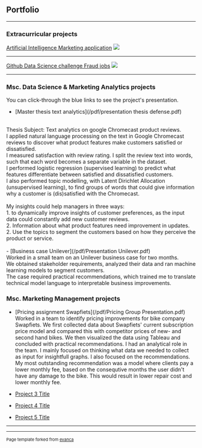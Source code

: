 ## Portfolio

---

### Extracurricular projects

[Artificial Intelligence Marketing application](/sample_page)
<img src="images/dummy_thumbnail.jpg?raw=true"/>

---
[Github Data Science challenge Fraud jobs](/pdf/sample_presentation.pdf)
<img src="images/dummy_thumbnail.jpg?raw=true"/>

---

### Msc. Data Science & Marketing Analytics projects
You can click-through the blue links to see the project's presentation.
<br>
- [Master thesis text analytics](/pdf/presentation thesis defense.pdf) <br>
<br>
Thesis Subject: Text analytics on google Chromecast product reviews. <br>
I applied natural language processing on the text in Google Chromecast reviews to discover what product features make customers satisfied or dissatisfied. <br>
I measured satisfaction with review rating. I split the review text into words, such that each word becomes a separate variable in the dataset. <br>
I performed logistic regression (supervised learning) to predict what features differentiate between satisfied and dissatisfied customers. <br>
I also performed topic modelling, with Latent Dirichlet Allocation (unsupervised learning), to find groups of words that could give information why a customer is (dis)satisfied with the Chromecast. <br>
<br>
My insights could help managers in three ways: <br>
1. to dynamically improve insights of customer preferences, as the input data could constantly add new customer reviews. <br>
2. Information about what product features need improvement in updates. <br>
2. Use the topics to segment the customers based on how they perceive the product or service. <br>

<br>
- [Business case Unilever](/pdf/Presentation Unilever.pdf)
<br>
Worked in a small team on an Unilever business case for two months. <br>
We obtained stakeholder requirements, analyzed their data and ran machine learning models to segment customers. <br>
The case required practical recommendations, which trained me to translate technical model language to interpretable business improvements. <br>

### Msc. Marketing Management projects

- [Pricing assignment Swapfiets](/pdf/Pricing Group Presentation.pdf)
Worked in a team to identify pricing improvements for bike company Swapfiets.
We first collected data about Swapfiets' current subscription price model and compared this with competitor prices of new- and second hand bikes.
We then visualized the data using Tableau and concluded with practical recommendations.
I had an analytical role in the team. I mainly focused on thinking what data we needed to collect as input for insightfull graphs. I also focused on the recommendations.
My most outstanding recommendation was a model where clients pay a lower monthly fee, based on the consequtive months the user didn't have any damage to the bike.
This would result in lower repair cost and lower monthly fee. 


- [Project 3 Title](http://example.com/)
- [Project 4 Title](http://example.com/)
- [Project 5 Title](http://example.com/)

---




---
<p style="font-size:11px">Page template forked from <a href="https://github.com/evanca/quick-portfolio">evanca</a></p>
<!-- Remove above link if you don't want to attibute -->
